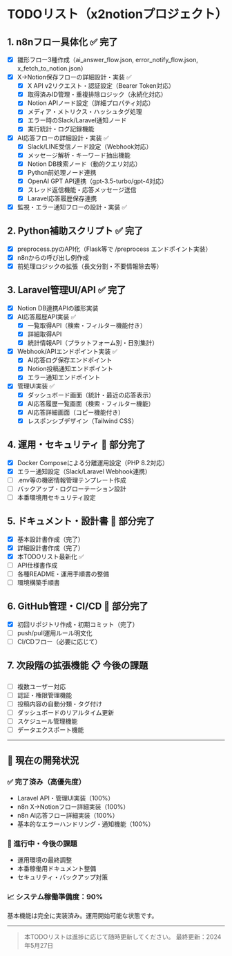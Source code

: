 # TODOリスト（x2notionプロジェクト）

## 1. n8nフロー具体化 ✅ 完了
- [x] 雛形フロー3種作成（ai_answer_flow.json, error_notify_flow.json, x_fetch_to_notion.json）
- [x] X→Notion保存フローの詳細設計・実装 ✅
  - [x] X API v2リクエスト・認証設定（Bearer Token対応）
  - [x] 取得済みID管理・重複排除ロジック（永続化対応）
  - [x] Notion APIノード設定（詳細プロパティ対応）
  - [x] メディア・メトリクス・ハッシュタグ処理
  - [x] エラー時のSlack/Laravel通知ノード
  - [x] 実行統計・ログ記録機能
- [x] AI応答フローの詳細設計・実装 ✅
  - [x] Slack/LINE受信ノード設定（Webhook対応）
  - [x] メッセージ解析・キーワード抽出機能
  - [x] Notion DB検索ノード（動的クエリ対応）
  - [x] Python前処理ノード連携
  - [x] OpenAI GPT API連携（gpt-3.5-turbo/gpt-4対応）
  - [x] スレッド返信機能・応答メッセージ送信
  - [x] Laravel応答履歴保存連携
- [x] 監視・エラー通知フローの設計・実装 ✅

## 2. Python補助スクリプト ✅ 完了
- [x] preprocess.pyのAPI化（Flask等で /preprocess エンドポイント実装）
- [x] n8nからの呼び出し例作成
- [x] 前処理ロジックの拡張（長文分割・不要情報除去等）

## 3. Laravel管理UI/API ✅ 完了
- [x] Notion DB連携APIの雛形実装
- [x] AI応答履歴API実装 ✅
  - [x] 一覧取得API（検索・フィルター機能付き）
  - [x] 詳細取得API
  - [x] 統計情報API（プラットフォーム別・日別集計）
- [x] Webhook/APIエンドポイント実装 ✅
  - [x] AI応答ログ保存エンドポイント
  - [x] Notion投稿通知エンドポイント
  - [x] エラー通知エンドポイント
- [x] 管理UI実装 ✅
  - [x] ダッシュボード画面（統計・最近の応答表示）
  - [x] AI応答履歴一覧画面（検索・フィルター機能）
  - [x] AI応答詳細画面（コピー機能付き）
  - [x] レスポンシブデザイン（Tailwind CSS）

## 4. 運用・セキュリティ 🚧 部分完了
- [x] Docker Composeによる分離運用設定（PHP 8.2対応）
- [x] エラー通知設定（Slack/Laravel Webhook連携）
- [ ] .env等の機密情報管理テンプレート作成
- [ ] バックアップ・ログローテーション設計
- [ ] 本番環境用セキュリティ設定

## 5. ドキュメント・設計書 🚧 部分完了
- [x] 基本設計書作成（完了）
- [x] 詳細設計書作成（完了）
- [x] 本TODOリスト最新化 ✅
- [ ] API仕様書作成
- [ ] 各種README・運用手順書の整備
- [ ] 環境構築手順書

## 6. GitHub管理・CI/CD 🚧 部分完了
- [x] 初回リポジトリ作成・初期コミット（完了）
- [ ] push/pull運用ルール明文化
- [ ] CI/CDフロー（必要に応じて）

## 7. 次段階の拡張機能 📋 今後の課題
- [ ] 複数ユーザー対応
- [ ] 認証・権限管理機能
- [ ] 投稿内容の自動分類・タグ付け
- [ ] ダッシュボードのリアルタイム更新
- [ ] スケジュール管理機能
- [ ] データエクスポート機能

---

## 🎯 現在の開発状況

### ✅ 完了済み（高優先度）
- Laravel API・管理UI実装（100%）
- n8n X→Notionフロー詳細実装（100%）
- n8n AI応答フロー詳細実装（100%）
- 基本的なエラーハンドリング・通知機能（100%）

### 🚧 進行中・今後の課題
- 運用環境の最終調整
- 本番稼働用ドキュメント整備
- セキュリティ・バックアップ対策

### 📈 システム稼働準備度：90%
基本機能は完全に実装済み。運用開始可能な状態です。

---

> 本TODOリストは進捗に応じて随時更新してください。
> 最終更新：2024年5月27日 